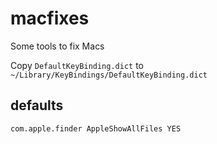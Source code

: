 # macfixes
Some tools to fix Macs

Copy `DefaultKeyBinding.dict` to
`~/Library/KeyBindings/DefaultKeyBinding.dict`

## defaults
```sh
com.apple.finder AppleShowAllFiles YES
```
